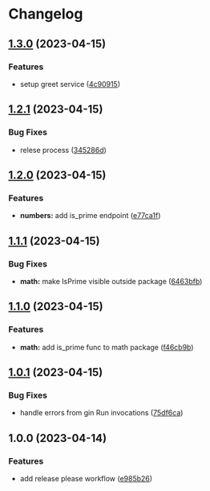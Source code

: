 # Changelog

## [1.3.0](https://github.com/mholtzscher/fun-with-monorepos/compare/v1.2.1...v1.3.0) (2023-04-15)


### Features

* setup greet service ([4c90915](https://github.com/mholtzscher/fun-with-monorepos/commit/4c909151c4f7fe861ca1c28e59909c5edfcf06f9))

## [1.2.1](https://github.com/mholtzscher/fun-with-monorepos/compare/v1.2.0...v1.2.1) (2023-04-15)


### Bug Fixes

* relese process ([345286d](https://github.com/mholtzscher/fun-with-monorepos/commit/345286d295d4d79cb46ae2e002e69685c8b8fed8))

## [1.2.0](https://github.com/mholtzscher/fun-with-monorepos/compare/v1.1.1...v1.2.0) (2023-04-15)


### Features

* **numbers:** add is_prime endpoint ([e77ca1f](https://github.com/mholtzscher/fun-with-monorepos/commit/e77ca1f195c2cfb1113ca0d3f9c04e776a7d247c))

## [1.1.1](https://github.com/mholtzscher/fun-with-monorepos/compare/v1.1.0...v1.1.1) (2023-04-15)


### Bug Fixes

* **math:** make IsPrime visible outside package ([6463bfb](https://github.com/mholtzscher/fun-with-monorepos/commit/6463bfb561d025a795b2b8b39c40aa39869659bf))

## [1.1.0](https://github.com/mholtzscher/fun-with-monorepos/compare/v1.0.1...v1.1.0) (2023-04-15)


### Features

* **math:** add is_prime func to math package ([f46cb9b](https://github.com/mholtzscher/fun-with-monorepos/commit/f46cb9b3cb321aeb3b5bd651e97df9a6e5b2fb3c))

## [1.0.1](https://github.com/mholtzscher/fun-with-monorepos/compare/v1.0.0...v1.0.1) (2023-04-15)


### Bug Fixes

* handle errors from gin Run invocations ([75df6ca](https://github.com/mholtzscher/fun-with-monorepos/commit/75df6ca54037e2615a226680a75dc184d12a0eca))

## 1.0.0 (2023-04-14)


### Features

* add release please workflow ([e985b26](https://github.com/mholtzscher/fun-with-monorepos/commit/e985b264350917f86b10c8aff744168bc4b3579a))
